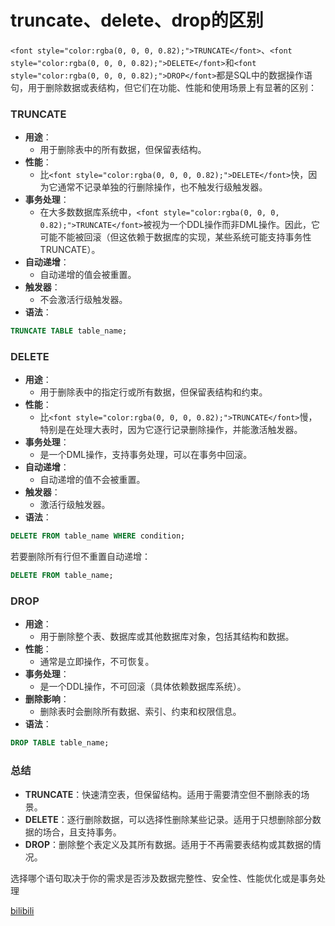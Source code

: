 # truncate、delete、drop的区别

`<font style="color:rgba(0, 0, 0, 0.82);">TRUNCATE</font>`<font style="color:rgba(0, 0, 0, 0.82);">、</font>`<font style="color:rgba(0, 0, 0, 0.82);">DELETE</font>`<font style="color:rgba(0, 0, 0, 0.82);">和</font>`<font style="color:rgba(0, 0, 0, 0.82);">DROP</font>`<font style="color:rgba(0, 0, 0, 0.82);">都是SQL中的数据操作语句，用于删除数据或表结构，但它们在功能、性能和使用场景上有显著的区别：</font>

### <font style="color:rgba(0, 0, 0, 0.82);">TRUNCATE</font>
+ **<font style="color:rgba(0, 0, 0, 0.82);">用途</font>**<font style="color:rgba(0, 0, 0, 0.82);">：</font>
    - <font style="color:rgba(0, 0, 0, 0.82);">用于删除表中的所有数据，但保留表结构。</font>
+ **<font style="color:rgba(0, 0, 0, 0.82);">性能</font>**<font style="color:rgba(0, 0, 0, 0.82);">：</font>
    - <font style="color:rgba(0, 0, 0, 0.82);">比</font>`<font style="color:rgba(0, 0, 0, 0.82);">DELETE</font>`<font style="color:rgba(0, 0, 0, 0.82);">快，因为它通常不记录单独的行删除操作，也不触发行级触发器。</font>
+ **<font style="color:rgba(0, 0, 0, 0.82);">事务处理</font>**<font style="color:rgba(0, 0, 0, 0.82);">：</font>
    - <font style="color:rgba(0, 0, 0, 0.82);">在大多数数据库系统中，</font>`<font style="color:rgba(0, 0, 0, 0.82);">TRUNCATE</font>`<font style="color:rgba(0, 0, 0, 0.82);">被视为一个DDL操作而非DML操作。因此，它可能不能被回滚（但这依赖于数据库的实现，某些系统可能支持事务性TRUNCATE）。</font>
+ **<font style="color:rgba(0, 0, 0, 0.82);">自动递增</font>**<font style="color:rgba(0, 0, 0, 0.82);">：</font>
    - <font style="color:rgba(0, 0, 0, 0.82);">自动递增的值会被重置。</font>
+ **<font style="color:rgba(0, 0, 0, 0.82);">触发器</font>**<font style="color:rgba(0, 0, 0, 0.82);">：</font>
    - <font style="color:rgba(0, 0, 0, 0.82);">不会激活行级触发器。</font>
+ **<font style="color:rgba(0, 0, 0, 0.82);">语法</font>**<font style="color:rgba(0, 0, 0, 0.82);">：</font>

```sql
TRUNCATE TABLE table_name;
```

### <font style="color:rgba(0, 0, 0, 0.82);">DELETE</font>
+ **<font style="color:rgba(0, 0, 0, 0.82);">用途</font>**<font style="color:rgba(0, 0, 0, 0.82);">：</font>
    - <font style="color:rgba(0, 0, 0, 0.82);">用于删除表中的指定行或所有数据，但保留表结构和约束。</font>
+ **<font style="color:rgba(0, 0, 0, 0.82);">性能</font>**<font style="color:rgba(0, 0, 0, 0.82);">：</font>
    - <font style="color:rgba(0, 0, 0, 0.82);">比</font>`<font style="color:rgba(0, 0, 0, 0.82);">TRUNCATE</font>`<font style="color:rgba(0, 0, 0, 0.82);">慢，特别是在处理大表时，因为它逐行记录删除操作，并能激活触发器。</font>
+ **<font style="color:rgba(0, 0, 0, 0.82);">事务处理</font>**<font style="color:rgba(0, 0, 0, 0.82);">：</font>
    - <font style="color:rgba(0, 0, 0, 0.82);">是一个DML操作，支持事务处理，可以在事务中回滚。</font>
+ **<font style="color:rgba(0, 0, 0, 0.82);">自动递增</font>**<font style="color:rgba(0, 0, 0, 0.82);">：</font>
    - <font style="color:rgba(0, 0, 0, 0.82);">自动递增的值不会被重置。</font>
+ **<font style="color:rgba(0, 0, 0, 0.82);">触发器</font>**<font style="color:rgba(0, 0, 0, 0.82);">：</font>
    - <font style="color:rgba(0, 0, 0, 0.82);">激活行级触发器。</font>
+ **<font style="color:rgba(0, 0, 0, 0.82);">语法</font>**<font style="color:rgba(0, 0, 0, 0.82);">：</font>

```sql
DELETE FROM table_name WHERE condition;
```

<font style="color:rgba(0, 0, 0, 0.82);">若要删除所有行但不重置自动递增：</font>

```sql
DELETE FROM table_name;
```

### <font style="color:rgba(0, 0, 0, 0.82);">DROP</font>
+ **<font style="color:rgba(0, 0, 0, 0.82);">用途</font>**<font style="color:rgba(0, 0, 0, 0.82);">：</font>
    - <font style="color:rgba(0, 0, 0, 0.82);">用于删除整个表、数据库或其他数据库对象，包括其结构和数据。</font>
+ **<font style="color:rgba(0, 0, 0, 0.82);">性能</font>**<font style="color:rgba(0, 0, 0, 0.82);">：</font>
    - <font style="color:rgba(0, 0, 0, 0.82);">通常是立即操作，不可恢复。</font>
+ **<font style="color:rgba(0, 0, 0, 0.82);">事务处理</font>**<font style="color:rgba(0, 0, 0, 0.82);">：</font>
    - <font style="color:rgba(0, 0, 0, 0.82);">是一个DDL操作，不可回滚（具体依赖数据库系统）。</font>
+ **<font style="color:rgba(0, 0, 0, 0.82);">删除影响</font>**<font style="color:rgba(0, 0, 0, 0.82);">：</font>
    - <font style="color:rgba(0, 0, 0, 0.82);">删除表时会删除所有数据、索引、约束和权限信息。</font>
+ **<font style="color:rgba(0, 0, 0, 0.82);">语法</font>**<font style="color:rgba(0, 0, 0, 0.82);">：</font>

```sql
DROP TABLE table_name;
```

### <font style="color:rgba(0, 0, 0, 0.82);">总结</font>
+ **<font style="color:rgba(0, 0, 0, 0.82);">TRUNCATE</font>**<font style="color:rgba(0, 0, 0, 0.82);">：快速清空表，但保留结构。适用于需要清空但不删除表的场景。</font>
+ **<font style="color:rgba(0, 0, 0, 0.82);">DELETE</font>**<font style="color:rgba(0, 0, 0, 0.82);">：逐行删除数据，可以选择性删除某些记录。适用于只想删除部分数据的场合，且支持事务。</font>
+ **<font style="color:rgba(0, 0, 0, 0.82);">DROP</font>**<font style="color:rgba(0, 0, 0, 0.82);">：删除整个表定义及其所有数据。适用于不再需要表结构或其数据的情况。</font>

<font style="color:rgba(0, 0, 0, 0.82);">选择哪个语句取决于你的需求是否涉及数据完整性、安全性、性能优化或是事务处理</font>

<font style="color:rgba(0, 0, 0, 0.82);"></font>

[bilibili](https://player.bilibili.com/player.html?bvid=BV1kFpue5Ehj&p=10&page=10&autoplay=0)

